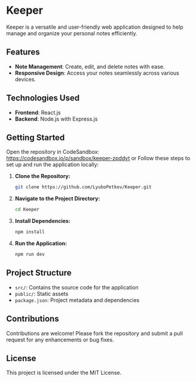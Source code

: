 # Keeper

Keeper is a versatile and user-friendly web application designed to help manage and organize your personal notes efficiently.

## Features

- **Note Management**: Create, edit, and delete notes with ease.
- **Responsive Design**: Access your notes seamlessly across various devices.

## Technologies Used

- **Frontend**: React.js
- **Backend**: Node.js with Express.js

## Getting Started
Open the repository in CodeSandbox: https://codesandbox.io/p/sandbox/keeper-zpddyt
or
Follow these steps to set up and run the application locally:

1. **Clone the Repository:**
   ```bash
   git clone https://github.com/LyuboPetkov/Keeper.git
   ```

2. **Navigate to the Project Directory:**
   ```bash
   cd Keeper
   ```

3. **Install Dependencies:**
   ```bash
   npm install
   ```

4. **Run the Application:**
   ```bash
   npm run dev
   ```

## Project Structure

- `src/`: Contains the source code for the application
- `public/`: Static assets
- `package.json`: Project metadata and dependencies

## Contributions

Contributions are welcome! Please fork the repository and submit a pull request for any enhancements or bug fixes.

## License

This project is licensed under the MIT License.

